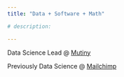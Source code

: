 ```yaml
---
title: "Data + Software + Math"

# description: 

---
```

Data Science Lead @ [Mutiny](https://www.mutinyhq.com)

Previously Data Science @ [Mailchimp](https://www.mailchimp.com)
